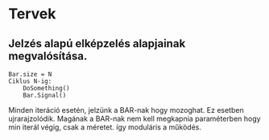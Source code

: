 # Tervek

## Jelzés alapú elképzelés alapjainak megvalósítása.

```
Bar.size = N
Ciklus N-ig:
	DoSomething()
	Bar.Signal()
```
Minden iteráció esetén, jelzünk a BAR-nak hogy mozoghat. Ez esetben ujrarajzolódik.
Magának a BAR-nak nem kell megkapnia paraméterben hogy min iterál végig, csak a méretet.
így moduláris a működés.
